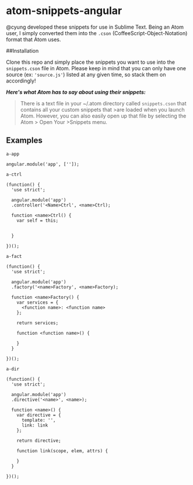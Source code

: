 # atom-snippets-angular

@cyung developed these snippets for use in Sublime Text. Being an Atom user, I simply converted them into the `.cson` (CoffeeScript-Object-Notation) format that Atom uses.

##Installation

Clone this repo and simply place the snippets you want to use into the `snippets.cson` file in Atom. Please keep in mind that you can only have one source (ex: `'source.js'`) listed at any given time, so stack them on accordingly!

***Here's what Atom has to say about using their snippets:***

>There is a text file in your ~/.atom directory called `snippets.cson` that contains all your custom snippets that >are loaded when you launch Atom. However, you can also easily open up that file by selecting the Atom > Open Your >Snippets menu.

## Examples
```
a-app

angular.module('app', ['']);
```

```
a-ctrl

(function() {
  'use strict';

  angular.module('app')
  .controller('<Name>Ctrl', <name>Ctrl);

  function <name>Ctrl() {
    var self = this;

    
  }

})();
```

```
a-fact

(function() {
  'use strict';

  angular.module('app')
  .factory('<name>Factory', <name>Factory);

  function <name>Factory() {
    var services = {
      <function name>: <function name>
    };

    return services;

    function <function name>() {
      
    }
  }

})();
```

```
a-dir

(function() {
  'use strict';

  angular.module('app')
  .directive('<name>', <name>);

  function <name>() {
    var directive = {
      template: '',
      link: link
    };

    return directive;

    function link(scope, elem, attrs) {
      
    }
  }

})();
```
